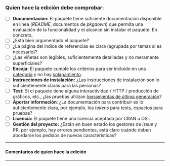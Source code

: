 ### Quien hace la edición debe comprobar:

- [ ] **Documentación:** El paquete tiene suficiente documentación disponible en línea (*README*, documentos de *pkgdown*) que permita una evaluación de la funcionalidad y el alcance sin instalar el paquete. En concreto,
- [ ] ¿Está bien argumentado el paquete?
- [ ] ¿La página del índice de referencias es clara (agrupada por temas si es necesario)?
- [ ] ¿Las viñetas son legibles, suficientemente detalladas y no meramente superficiales?
- [ ] **Encaja:** El paquete cumple los criterios para ser incluido en una [categoría](https://devguide.ropensci.org/policies.html#package-categories) y no hay [solapamiento](https://devguide.ropensci.org/policies.html#overlap).
- [ ] **Instrucciones de instalación:** ¿Las instrucciones de instalación son lo suficientemente claras para las personas?
- [ ] **Test:** Si el paquete tiene alguna interactividad / HTTP / producción de gráficos, etc., ¿las pruebas utilizan [herramientas de última generación](https://devguide.ropensci.org/building.html#testing)?
- [ ] **Aportar información**: ¿La documentación para contribuir es lo suficientemente clara, por ejemplo, los *tokens* para tests, espacios para pruebas?
- [ ] **Licencia:** El paquete tiene una licencia aceptada por CRAN u OSI.
- [ ] **Gestión del proyecto:** ¿Están en buen estado los gestores de *issue* y PR, por ejemplo, hay errores pendientes, está claro cuándo deben abordarse los pedidos de nuevas características?

***

#### Comentarios de quien hace la edición

***


